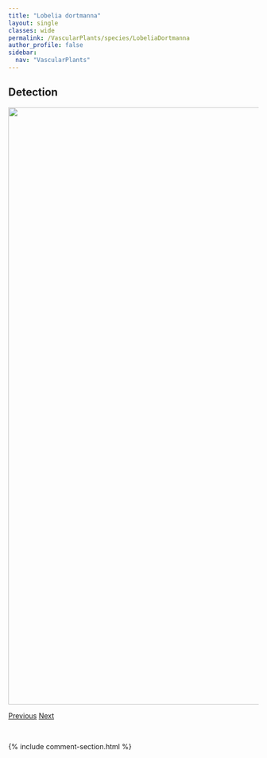 ```yaml
---
title: "Lobelia dortmanna"
layout: single
classes: wide
permalink: /VascularPlants/species/LobeliaDortmanna
author_profile: false
sidebar:
  nav: "VascularPlants"
---
```


<h2>Detection</h2>

<a href="https://drive.google.com/uc?export=view&id=1TONYHNjLonlffcaRqIUjOuJTHwZyspwx">
<img src="https://drive.google.com/uc?export=view&id=1TONYHNjLonlffcaRqIUjOuJTHwZyspwx" height = "1200" width = "800">
</a>


<a href="/DevelopmentWebsite/VascularPlants/species/LithospermumRuderale" class="pagination--pager" title="Lithospermum ruderale">Previous</a> <a href="/DevelopmentWebsite/VascularPlants/species/LogfiaArvensis" class="pagination--pager" title="Logfia arvensis">Next</a>

<p>&nbsp;</p>

{% include comment-section.html %}
